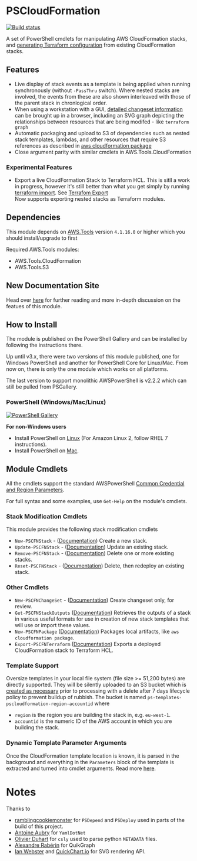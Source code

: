 # PSCloudFormation
[![Build status](https://ci.appveyor.com/api/projects/status/fgt7d0icj7emc6hl/branch/master?svg=true)](https://ci.appveyor.com/project/fireflycons/pscloudformation/branch/master)

A set of PowerShell cmdlets for manipulating AWS CloudFormation stacks, and [generating Terraform configuration](https://fireflycons.github.io/PSCloudFormation/articles/terraform-export.html) from existing CloudFormation stacks.

## Features

* Live display of stack events as a template is being applied when running synchronously (without `-PassThru` switch). Where nested stacks are involved, the events from these are also shown interleaved with those of the parent stack in chronlogical order.
* When using a workstation with a GUI, [detailed changeset information](https://fireflycons.github.io/PSCloudFormation/articles/changesets.html) can be brought up in a browser, including an SVG graph depicting the relationships between resources that are being modifed - like `terraform graph`
* Automatic packaging and upload to S3 of dependencies such as nested stack templates, lambdas, and other resources that require S3 references as described in [aws cloudformation package](https://docs.aws.amazon.com/cli/latest/reference/cloudformation/package.html)
* Close argument parity with similar cmdlets in AWS.Tools.CloudFormation

### Experimental Features

* Export a live CloudFormation Stack to Terraform HCL. This is sitll a work in progress, however it's still better than what you get simply by running [terraform import](https://www.terraform.io/docs/cli/import/index.html). See [Terrafom Export](https://fireflycons.github.io/PSCloudFormation/articles/terraform-export.html)</br>Now supports exporting nested stacks as Terraform modules.

## Dependencies

This module depends on [AWS.Tools](https://docs.aws.amazon.com/powershell/latest/userguide/pstools-welcome.html) version `4.1.16.0` or higher which you should install/upgrade to first

Required AWS.Tools modules:

* AWS.Tools.CloudFormation
* AWS.Tools.S3

## New Documentation Site

Head over [here](https://fireflycons.github.io/PSCloudFormation/index.html) for further reading and more in-depth discussion on the featues of this module.

## How to Install

The module is published on the PowerShell Gallery and can be installed by following the instructions there.

Up until v3.x, there were two versions of this module published, one for Windows PowerShell and another for PowerShell Core for Linux/Mac. From now on, there is only the one module which works on all platforms.

The last version to support monolithic AWSPowerShell is v2.2.2 which can still be pulled from PSGallery.

### PowerShell (Windows/Mac/Linux)
[![PowerShell Gallery](https://img.shields.io/powershellgallery/v/PSCloudFormation)](https://www.powershellgallery.com/packages/PSCloudFormation)

**For non-Windows users**

* Install PowerShell on [Linux](https://docs.microsoft.com/en-us/powershell/scripting/install/installing-powershell-on-linux?view=powershell-7.2) (For Amazon Linux 2, follow RHEL 7 instructions).
* Install PowerShell on [Mac](https://docs.microsoft.com/en-us/powershell/scripting/install/installing-powershell-on-macos?view=powershell-7.2).

## Module Cmdlets

All the cmdlets support the standard AWSPowerShell [Common Credential and Region Parameters](https://docs.aws.amazon.com/powershell/latest/reference/items/pstoolsref-commonparams.html).

For full syntax and some examples, use `Get-Help` on the module's cmdlets.

### Stack Modification Cmdlets

This module provides the following stack modification cmdlets

- `New-PSCFNStack` - ([Documentation](https://fireflycons.github.io/PSCloudFormation/cmdlets/New-PSCFNStack.html)) Create a new stack.
- `Update-PSCFNStack` - ([Documentation](https://fireflycons.github.io/PSCloudFormation/cmdlets/Update-PSCFNStack.html)) Update an existing stack.
- `Remove-PSCFNStack` - ([Documentation](https://fireflycons.github.io/PSCloudFormation/cmdlets/Remove-PSCFNStack.html)) Delete one or more existing stacks.
- `Reset-PSCFNStack` - ([Documentation](https://fireflycons.github.io/PSCloudFormation/cmdlets/Reset-PSCFNStack.html)) Delete, then redeploy an existing stack.

### Other Cmdlets

- `New-PSCFNChangeSet` - ([Documentation](https://fireflycons.github.io/PSCloudFormation/cmdlets/New-PSCFNChangeSet.html)) Create changeset only, for review.
- `Get-PSCFNStackOutputs` ([Documentation](https://fireflycons.github.io/PSCloudFormation/cmdlets/Get-PSCFNStackOutputs.html)) Retrieves the outputs of a stack in various useful formats for use in creation of new stack templates that will use or import these values.
- `New-PSCFNPackage` ([Documentation](https://fireflycons.github.io/PSCloudFormation/cmdlets/New-PSCFNPackage.html)) Packages local artifacts, like `aws cloudformation package`.
- `Export-PSCFNTerraform` ([Documentation](https://fireflycons.github.io/PSCloudFormation/articles/terraform-export.html)) Exports a deployed CloudFormation stack to Terraform HCL.
### Template Support

Oversize templates in your local file system (file size >= 51,200 bytes) are directly supported. They will be silently uploaded to an S3 bucket which is [created as necessary](https://fireflycons.github.io/PSCloudFormation/articles/s3-usage.html) prior to processing with a delete after 7 days lifecycle policy to prevent buildup of rubbish. The bucket is named `ps-templates-pscloudformation-region-accountid` where
* `region` is the region you are building the stack in, e.g. `eu-west-1`.
* `accountid` is the numeric ID of the AWS account in which you are building the stack.

### Dynamic Template Parameter Arguments

Once the CloudFormation template location is known, it is parsed in the background and everything in the `Parameters` block of the template is extracted and turned into cmdlet arguments. Read more [here](https://fireflycons.github.io/PSCloudFormation/articles/dynamic-parameters.html).

# Notes

Thanks to

* [ramblingcookiemonster](http://ramblingcookiemonster.github.io/) for `PSDepend` and `PSDeploy` used in parts of the build of this project.
* [Antoine Aubry](https://github.com/aaubry/YamlDotNet) for `YamlDotNet`
* [Olivier Duhart](https://github.com/b3b00/csly) for `csly` used to parse python `METADATA` files.
* [Alexandre Rabérin](https://github.com/KeRNeLith/QuikGraph) for QuikGraph
* [Ian Webster](https://github.com/typpo/quickchart) and [QuickChart.io](https://quickchart.io/) for SVG rendering API.
